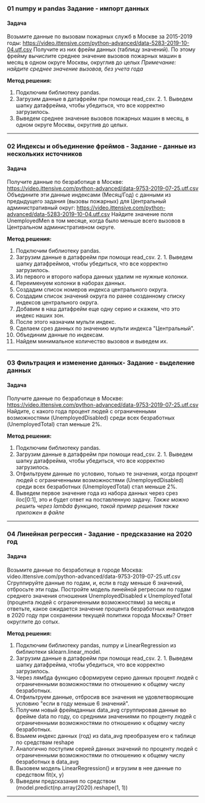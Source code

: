 ### 01 numpy и pandas Задание -  импорт данных
#### Задача
Возьмите данные по вызовам пожарных служб в Москве за 2015-2019 годы: https://video.ittensive.com/python-advanced/data-5283-2019-10-04.utf.csv
Получите из них фрейм данных (таблицу значений).
По этому фрейму вычислите среднее значение вызовов пожарных машин в месяц в одном округе Москвы, округлив до целых
_Примечание: найдите среднее значение вызовов, без учета года_

__Метод решения:__
1. Подключим библиотеку pandas.
2. Загрузим данные в датафрейм при помощи read_csv.
    2. 1. Выведем шапку датафрейма, чтобы убедиться, что все корректно загрузилось.
3. Выведем среднее значение вызовов пожарных машин в месяц, в одном округе Москвы, округлив до целых.
___
 ### 02 Индексы и объединение фреймов - Задание - данные из нескольких источников
 #### Задача
Получите данные по безработице в Москве: https://video.ittensive.com/python-advanced/data-9753-2019-07-25.utf.csv
Объедините эти данные индексами (Месяц/Год) с данными из предыдущего задания (вызовы пожарных) для Центральный административный округ: https://video.ittensive.com/python-advanced/data-5283-2019-10-04.utf.csv
Найдите значение поля UnemployedMen в том месяце, когда было меньше всего вызовов в Центральном административном округе.

__Метод решения:__
1. Подключим библиотеку pandas.
2. Загрузим данные в датафрейм при помощи read_csv.
    2. 1. Выведем шапку датафреймов, чтобы убедиться, что все корректно загрузилось.
3. Из первого и второго набора данных удалим не нужные колонки.
4. Переименуем колонки в наборах данных.
5. Создадим список номеров индекса центрального округа.
6. Создадим список значений округа по ранее созданному списку индексов центрального округа.
7. Добавим в наш датафрейм еще одну серию и скажем, что это индекс наших зон.
8. После этого назначим мульти индекс.
9. Сделаем срез данных по значению мульти индекса "Центральный".
10. Объединим данные по индексам.
11. Найдем минимальное количество вызовов и выведем их.
___
### 03 Фильтрация и изменение данных- Задание - выделение данных
 #### Задача
Получите данные по безработице в Москве: https://video.ittensive.com/python-advanced/data-9753-2019-07-25.utf.csv
Найдите, с какого года процент людей с ограниченными возможностями (UnemployedDisabled) среди всех безработных (UnemployedTotal) стал меньше 2%.

__Метод решения:__
1. Подключим библиотеку pandas.
2. Загрузим данные в датафрейм при помощи read_csv.
    2. 1. Выведем шапку датафрейма, чтобы убедиться, что все корректно загрузилось.
3.  Отфильтруем данные по условию, только те значения, когда процент людей с ограниченными возможностями (UnemployedDisabled) среди всех безработных (UnemployedTotal) стал меньше 2%.
4. Выведем первое значение года из набора данных через срез iloc[0:1], это и будет ответ на поставленную задачу.
_Также можно решить через lambda функцию, такой пример решения также приложен в файле_
___

### 04 Линейная регрессия - Задание - предсказание на 2020 год
 #### Задача
Возьмите данные по безработице в городе Москва: video.ittensive.com/python-advanced/data-9753-2019-07-25.utf.csv
Сгруппируйте данные по годам, и, если в году меньше 6 значений, отбросьте эти годы.
Постройте модель линейной регрессии по годам среднего значения отношения UnemployedDisabled к UnemployedTotal (процента людей с ограниченными возможностями) за месяц и ответьте, какое ожидается значение процента безработных инвалидов в 2020 году при сохранении текущей политики города Москвы?
Ответ округлите до сотых.

__Метод решения:__
1. Подключим библиотеку pandas, numpy и LinearRegression из библиотеки sklearn.linear_model.
2. Загрузим данные в датафрейм при помощи read_csv.
    2. 1.  Выведем шапку датафрейма, чтобы убедиться, что все корректно загрузилось.
3. Через лямбда функцию сформируем серию данных процент людей с ограниченными возможностями по отношению к общему числу безработных.
4. Отфильтруем данные, отбросив все значения не удовлетворяющие условию "если в году меньше 6 значений".
5. Получим новый фреймданных data_avg сгруппировав данные во фрейме data по году, со средними значениями по проценту людей с ограниченными возможностями по отношению к общему числу безработных.
6.  Взьмем индекс данных (год) из data_avg преобразуем его к таблице по средствам 
reshape
7. Аналогично поступим серией данных значений по проценту людей с ограниченными возможностями по отношению к общему числу безработных в data_avg
8. Вызовем модель LinearRegression() и вгрузим в нее данные по средством fit(x, y)
9. Выведем предсказания по средством (model.predict(np.array(2020).reshape(1, 1))
___